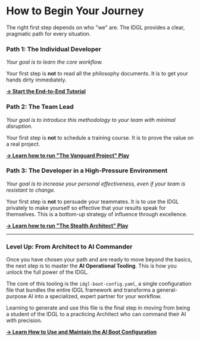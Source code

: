 # How to Begin Your Journey

The right first step depends on who "we" are. The IDGL provides a clear, pragmatic path for every situation.

### Path 1: The Individual Developer
*Your goal is to learn the core workflow.*

Your first step is **not** to read all the philosophy documents. It is to get your hands dirty immediately.

**[→ Start the End-to-End Tutorial](./02-implementation/02-end-to-end-tutorial/00-tutorial-overview.md)**

### Path 2: The Team Lead
*Your goal is to introduce this methodology to your team with minimal disruption.*

Your first step is **not** to schedule a training course. It is to prove the value on a real project.

**[→ Learn how to run "The Vanguard Project" Play](./01-patterns/11-Pattern-Strategic-Adoption.md)**

### Path 3: The Developer in a High-Pressure Environment
*Your goal is to increase your personal effectiveness, even if your team is resistant to change.*

Your first step is **not** to persuade your teammates. It is to use the IDGL privately to make yourself so effective that your results speak for themselves. This is a bottom-up strategy of influence through excellence.

**[→ Learn how to run "The Stealth Architect" Play](./01-patterns/12-Pattern-Stealth-Adoption.md)**

---

### Level Up: From Architect to AI Commander

Once you have chosen your path and are ready to move beyond the basics, the next step is to master the **AI Operational Tooling**. This is how you unlock the full power of the IDGL.

The core of this tooling is the `idgl-boot-config.yaml`, a single configuration file that bundles the entire IDGL framework and transforms a general-purpose AI into a specialized, expert partner for your workflow.

Learning to generate and use this file is the final step in moving from being a student of the IDGL to a practicing Architect who can command their AI with precision.

**[→ Learn How to Use and Maintain the AI Boot Configuration](./04-ai-agent-boot-config/README.md)**
